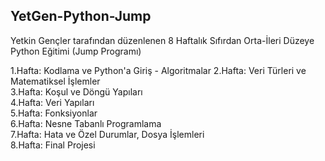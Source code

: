 ## YetGen-Python-Jump
Yetkin Gençler tarafından düzenlenen 8 Haftalık Sıfırdan Orta-İleri Düzeye Python Eğitimi (Jump Programı)

1.Hafta: Kodlama ve Python'a Giriş - Algoritmalar
2.Hafta: Veri Türleri ve Matematiksel İşlemler			
3.Hafta: Koşul ve Döngü Yapıları			
4.Hafta: Veri Yapıları			
5.Hafta: Fonksiyonlar			
6.Hafta: Nesne Tabanlı Programlama			
7.Hafta: Hata ve Özel Durumlar, Dosya İşlemleri			
8.Hafta: Final Projesi			
